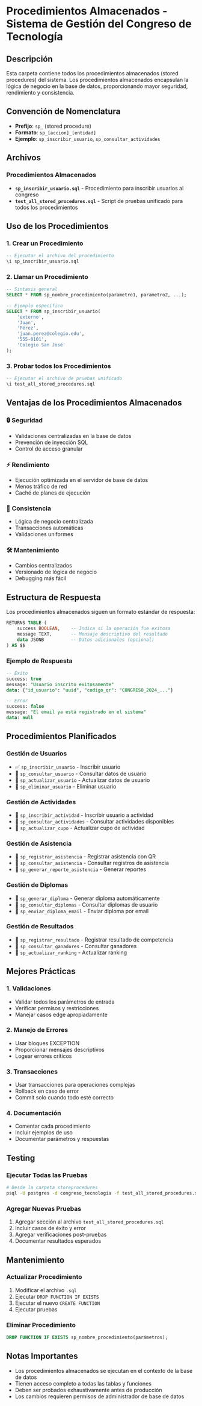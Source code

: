 # Procedimientos Almacenados - Sistema de Gestión del Congreso de Tecnología

## Descripción
Esta carpeta contiene todos los procedimientos almacenados (stored procedures) del sistema. Los procedimientos almacenados encapsulan la lógica de negocio en la base de datos, proporcionando mayor seguridad, rendimiento y consistencia.

## Convención de Nomenclatura
- **Prefijo**: `sp_` (stored procedure)
- **Formato**: `sp_[accion]_[entidad]`
- **Ejemplo**: `sp_inscribir_usuario`, `sp_consultar_actividades`

## Archivos

### Procedimientos Almacenados
- **`sp_inscribir_usuario.sql`** - Procedimiento para inscribir usuarios al congreso
- **`test_all_stored_procedures.sql`** - Script de pruebas unificado para todos los procedimientos

## Uso de los Procedimientos

### 1. Crear un Procedimiento
```sql
-- Ejecutar el archivo del procedimiento
\i sp_inscribir_usuario.sql
```

### 2. Llamar un Procedimiento
```sql
-- Sintaxis general
SELECT * FROM sp_nombre_procedimiento(parametro1, parametro2, ...);

-- Ejemplo específico
SELECT * FROM sp_inscribir_usuario(
    'externo', 
    'Juan', 
    'Pérez', 
    'juan.perez@colegio.edu', 
    '555-0101', 
    'Colegio San José'
);
```

### 3. Probar todos los Procedimientos
```sql
-- Ejecutar el archivo de pruebas unificado
\i test_all_stored_procedures.sql
```

## Ventajas de los Procedimientos Almacenados

### 🔒 **Seguridad**
- Validaciones centralizadas en la base de datos
- Prevención de inyección SQL
- Control de acceso granular

### ⚡ **Rendimiento**
- Ejecución optimizada en el servidor de base de datos
- Menos tráfico de red
- Caché de planes de ejecución

### 🔄 **Consistencia**
- Lógica de negocio centralizada
- Transacciones automáticas
- Validaciones uniformes

### 🛠️ **Mantenimiento**
- Cambios centralizados
- Versionado de lógica de negocio
- Debugging más fácil

## Estructura de Respuesta

Los procedimientos almacenados siguen un formato estándar de respuesta:

```sql
RETURNS TABLE (
    success BOOLEAN,    -- Indica si la operación fue exitosa
    message TEXT,       -- Mensaje descriptivo del resultado
    data JSONB          -- Datos adicionales (opcional)
) AS $$
```

### Ejemplo de Respuesta
```sql
-- Éxito
success: true
message: "Usuario inscrito exitosamente"
data: {"id_usuario": "uuid", "codigo_qr": "CONGRESO_2024_..."}

-- Error
success: false
message: "El email ya está registrado en el sistema"
data: null
```

## Procedimientos Planificados

### Gestión de Usuarios
- ✅ `sp_inscribir_usuario` - Inscribir usuario
- 🔄 `sp_consultar_usuario` - Consultar datos de usuario
- 🔄 `sp_actualizar_usuario` - Actualizar datos de usuario
- 🔄 `sp_eliminar_usuario` - Eliminar usuario

### Gestión de Actividades
- 🔄 `sp_inscribir_actividad` - Inscribir usuario a actividad
- 🔄 `sp_consultar_actividades` - Consultar actividades disponibles
- 🔄 `sp_actualizar_cupo` - Actualizar cupo de actividad

### Gestión de Asistencia
- 🔄 `sp_registrar_asistencia` - Registrar asistencia con QR
- 🔄 `sp_consultar_asistencia` - Consultar registros de asistencia
- 🔄 `sp_generar_reporte_asistencia` - Generar reportes

### Gestión de Diplomas
- 🔄 `sp_generar_diploma` - Generar diploma automáticamente
- 🔄 `sp_consultar_diplomas` - Consultar diplomas de usuario
- 🔄 `sp_enviar_diploma_email` - Enviar diploma por email

### Gestión de Resultados
- 🔄 `sp_registrar_resultado` - Registrar resultado de competencia
- 🔄 `sp_consultar_ganadores` - Consultar ganadores
- 🔄 `sp_actualizar_ranking` - Actualizar ranking

## Mejores Prácticas

### 1. Validaciones
- Validar todos los parámetros de entrada
- Verificar permisos y restricciones
- Manejar casos edge apropiadamente

### 2. Manejo de Errores
- Usar bloques EXCEPTION
- Proporcionar mensajes descriptivos
- Logear errores críticos

### 3. Transacciones
- Usar transacciones para operaciones complejas
- Rollback en caso de error
- Commit solo cuando todo esté correcto

### 4. Documentación
- Comentar cada procedimiento
- Incluir ejemplos de uso
- Documentar parámetros y respuestas

## Testing

### Ejecutar Todas las Pruebas
```bash
# Desde la carpeta storeprocedures
psql -U postgres -d congreso_tecnologia -f test_all_stored_procedures.sql
```

### Agregar Nuevas Pruebas
1. Agregar sección al archivo `test_all_stored_procedures.sql`
2. Incluir casos de éxito y error
3. Agregar verificaciones post-pruebas
4. Documentar resultados esperados

## Mantenimiento

### Actualizar Procedimiento
1. Modificar el archivo `.sql`
2. Ejecutar `DROP FUNCTION IF EXISTS`
3. Ejecutar el nuevo `CREATE FUNCTION`
4. Ejecutar pruebas

### Eliminar Procedimiento
```sql
DROP FUNCTION IF EXISTS sp_nombre_procedimiento(parámetros);
```

## Notas Importantes

- Los procedimientos almacenados se ejecutan en el contexto de la base de datos
- Tienen acceso completo a todas las tablas y funciones
- Deben ser probados exhaustivamente antes de producción
- Los cambios requieren permisos de administrador de base de datos
